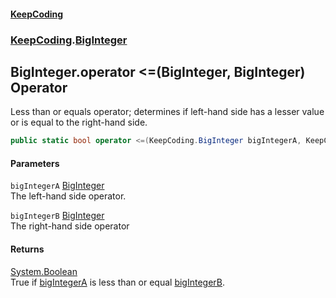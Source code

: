 #### [KeepCoding](index.md 'index')
### [KeepCoding](KeepCoding.md 'KeepCoding').[BigInteger](BigInteger.md 'KeepCoding.BigInteger')
## BigInteger.operator &lt;=(BigInteger, BigInteger) Operator
Less than or equals operator; determines if left-hand side has a lesser value or is equal to the right-hand side.  
```csharp
public static bool operator <=(KeepCoding.BigInteger bigIntegerA, KeepCoding.BigInteger bigIntegerB);
```
#### Parameters
<a name='KeepCoding.BigInteger.op_LessThanOrEqual(KeepCoding.BigInteger.KeepCoding.BigInteger).bigIntegerA'></a>
`bigIntegerA` [BigInteger](BigInteger.md 'KeepCoding.BigInteger')  
The left-hand side operator.
  
<a name='KeepCoding.BigInteger.op_LessThanOrEqual(KeepCoding.BigInteger.KeepCoding.BigInteger).bigIntegerB'></a>
`bigIntegerB` [BigInteger](BigInteger.md 'KeepCoding.BigInteger')  
The right-hand side operator
  
#### Returns
[System.Boolean](https://docs.microsoft.com/en-us/dotnet/api/System.Boolean 'System.Boolean')  
True if [bigIntegerA](BigInteger.op_LessThanOrEqual.zeOr33UeyJT8PRebY2m7tQ.md#KeepCoding.BigInteger.op_LessThanOrEqual(KeepCoding.BigInteger.KeepCoding.BigInteger).bigIntegerA 'KeepCoding.BigInteger.op_LessThanOrEqual(KeepCoding.BigInteger, KeepCoding.BigInteger).bigIntegerA') is less than or equal [bigIntegerB](BigInteger.op_LessThanOrEqual.zeOr33UeyJT8PRebY2m7tQ.md#KeepCoding.BigInteger.op_LessThanOrEqual(KeepCoding.BigInteger.KeepCoding.BigInteger).bigIntegerB 'KeepCoding.BigInteger.op_LessThanOrEqual(KeepCoding.BigInteger, KeepCoding.BigInteger).bigIntegerB').
